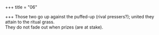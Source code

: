 +++
title = "06"

+++
Those two go up against the puffed-up (rival pressers?); united they  attain to the ritual grass.  
They do not fade out when prizes (are at stake).  